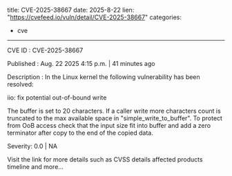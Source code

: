  
title: CVE-2025-38667
date: 2025-8-22
lien: "https://cvefeed.io/vuln/detail/CVE-2025-38667"
categories:
  - cve
---

CVE ID : CVE-2025-38667

Published :  Aug. 22
2025
4:15 p.m. | 41 minutes ago

Description : In the Linux kernel
the following vulnerability has been resolved:

iio: fix potential out-of-bound write

The buffer is set to 20 characters. If a caller write more characters
count is truncated to the max available space in "simple_write_to_buffer".
To protect from OoB access
check that the input size fit into buffer and
add a zero terminator after copy to the end of the copied data.

Severity: 0.0 | NA

Visit the link for more details
such as CVSS details
affected products
timeline
and more...
